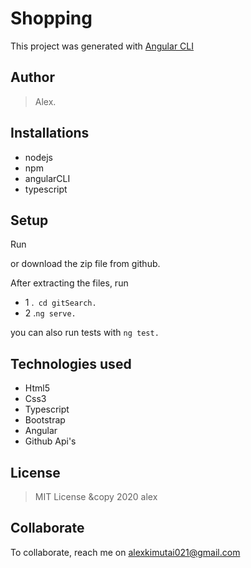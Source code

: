 # Shopping
This project was generated with [Angular CLI](https://github.com/angular/angular-cli)

## Author
> Alex.

## Installations
* nodejs
* npm
* angularCLI
* typescript

## Setup
Run 

or download the zip file from github.

After extracting the files, run 

* 1  .`` cd gitSearch.`` 
* 2  .``ng serve.``

you can also run tests with ``ng test.``


## Technologies used
* Html5
* Css3
* Typescript
* Bootstrap
* Angular
* Github Api's

## License
> MIT License &copy 2020 alex         

## Collaborate
To collaborate, reach me on [alexkimutai021@gmail.com]()